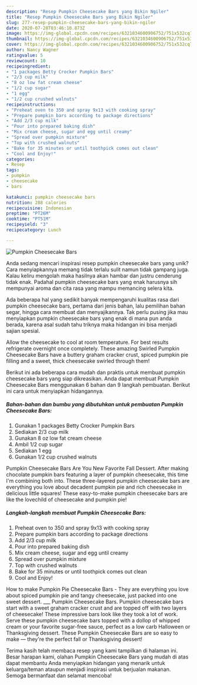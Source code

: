 ```yaml
---
description: "Resep Pumpkin Cheesecake Bars yang Bikin Ngiler"
title: "Resep Pumpkin Cheesecake Bars yang Bikin Ngiler"
slug: 277-resep-pumpkin-cheesecake-bars-yang-bikin-ngiler
date: 2020-07-28T03:46:10.873Z
image: https://img-global.cpcdn.com/recipes/6321034600906752/751x532cq70/pumpkin-cheesecake-bars-recipe-main-photo.jpg
thumbnail: https://img-global.cpcdn.com/recipes/6321034600906752/751x532cq70/pumpkin-cheesecake-bars-recipe-main-photo.jpg
cover: https://img-global.cpcdn.com/recipes/6321034600906752/751x532cq70/pumpkin-cheesecake-bars-recipe-main-photo.jpg
author: Nancy Wagner
ratingvalue: 5
reviewcount: 10
recipeingredient:
- "1 packages Betty Crocker Pumpkin Bars"
- "2/3 cup milk"
- "8 oz low fat cream cheese"
- "1/2 cup sugar"
- "1 egg"
- "1/2 cup crushed walnuts"
recipeinstructions:
- "Preheat oven to 350 and spray 9x13 with cooking spray"
- "Prepare pumpkin bars according to package directions"
- "Add 2/3 cup milk"
- "Pour into prepared baking dish"
- "Mix cream cheese, sugar and egg until creamy"
- "Spread over pumpkin mixture"
- "Top with crushed walnuts"
- "Bake for 35 minutes or until toothpick comes out clean"
- "Cool and Enjoy!"
categories:
- Resep
tags:
- pumpkin
- cheesecake
- bars

katakunci: pumpkin cheesecake bars 
nutrition: 288 calories
recipecuisine: Indonesian
preptime: "PT26M"
cooktime: "PT51M"
recipeyield: "3"
recipecategory: Lunch

---
```



![Pumpkin Cheesecake Bars](https://img-global.cpcdn.com/recipes/6321034600906752/751x532cq70/pumpkin-cheesecake-bars-recipe-main-photo.jpg)

Anda sedang mencari inspirasi resep pumpkin cheesecake bars yang unik? Cara menyiapkannya memang tidak terlalu sulit namun tidak gampang juga. Kalau keliru mengolah maka hasilnya akan hambar dan justru cenderung tidak enak. Padahal pumpkin cheesecake bars yang enak harusnya sih mempunyai aroma dan cita rasa yang mampu memancing selera kita.

Ada beberapa hal yang sedikit banyak mempengaruhi kualitas rasa dari pumpkin cheesecake bars, pertama dari jenis bahan, lalu pemilihan bahan segar, hingga cara membuat dan menyajikannya. Tak perlu pusing jika mau menyiapkan pumpkin cheesecake bars yang enak di mana pun anda berada, karena asal sudah tahu triknya maka hidangan ini bisa menjadi sajian spesial.

Allow the cheesecake to cool at room temperature. For best results refrigerate overnight once completely. These amazing Swirled Pumpkin Cheesecake Bars have a buttery graham cracker crust, spiced pumpkin pie filling and a sweet, thick cheesecake swirled through them!


Berikut ini ada beberapa cara mudah dan praktis untuk membuat pumpkin cheesecake bars yang siap dikreasikan. Anda dapat membuat Pumpkin Cheesecake Bars menggunakan 6 bahan dan 9 langkah pembuatan. Berikut ini cara untuk menyiapkan hidangannya.

<!--inarticleads1-->

##### Bahan-bahan dan bumbu yang dibutuhkan untuk pembuatan Pumpkin Cheesecake Bars:

1. Gunakan 1 packages Betty Crocker Pumpkin Bars
1. Sediakan 2/3 cup milk
1. Gunakan 8 oz low fat cream cheese
1. Ambil 1/2 cup sugar
1. Sediakan 1 egg
1. Gunakan 1/2 cup crushed walnuts


Pumpkin Cheesecake Bars Are You New Favorite Fall Dessert. After making chocolate pumpkin bars featuring a layer of pumpkin cheesecake, this time I&#39;m combining both into. These three-layered pumpkin cheesecake bars are everything you love about decadent pumpkin pie and rich cheesecake in delicious little squares! These easy-to-make pumpkin cheesecake bars are like the lovechild of cheesecake and pumpkin pie! 

<!--inarticleads2-->

##### Langkah-langkah membuat Pumpkin Cheesecake Bars:

1. Preheat oven to 350 and spray 9x13 with cooking spray
1. Prepare pumpkin bars according to package directions
1. Add 2/3 cup milk
1. Pour into prepared baking dish
1. Mix cream cheese, sugar and egg until creamy
1. Spread over pumpkin mixture
1. Top with crushed walnuts
1. Bake for 35 minutes or until toothpick comes out clean
1. Cool and Enjoy!


How to make Pumpkin Pie Cheesecake Bars - They are everything you love about spiced pumpkin pie and tangy cheesecake, just packed into one sweet dessert. ___ Pumpkin Cheesecake Bars. Pumpkin cheesecake bars start with a sweet graham cracker crust and are topped off with two layers of cheesecake! These impressive bars look like they took a lot of work. Serve these pumpkin cheesecake bars topped with a dollop of whipped cream or your favorite sugar-free sauce, perfect as a low carb Halloween or Thanksgiving dessert. These Pumpkin Cheesecake Bars are so easy to make — they&#39;re the perfect fall or Thanksgiving dessert! 

Terima kasih telah membaca resep yang kami tampilkan di halaman ini. Besar harapan kami, olahan Pumpkin Cheesecake Bars yang mudah di atas dapat membantu Anda menyiapkan hidangan yang menarik untuk keluarga/teman ataupun menjadi inspirasi untuk berjualan makanan. Semoga bermanfaat dan selamat mencoba!
